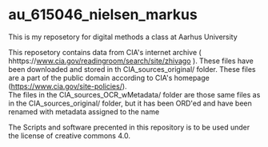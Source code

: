 # au_615046_nielsen_markus
This is my reposetory for digital methods a class at Aarhus University

This reposetory contains data from CIA's internet archive ( hhttps://www.cia.gov/readingroom/search/site/zhivago ). These files have been downloaded and stored in th CIA_sources_original/ folder. These files are a part of the public domain according to CIA's homepage (https://www.cia.gov/site-policies/).    
The files in the CIA_sources_OCR_wMetadata/ folder are those same files as in the CIA_sources_original/ folder, but it has been ORD'ed and have been renamed with metadata assigned to the name

The Scripts and software precented in this repository is to be used under the license of creative commons 4.0.
